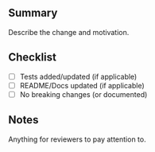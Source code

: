 ## Summary

Describe the change and motivation.

## Checklist
- [ ] Tests added/updated (if applicable)
- [ ] README/Docs updated (if applicable)
- [ ] No breaking changes (or documented)

## Notes
Anything for reviewers to pay attention to.
